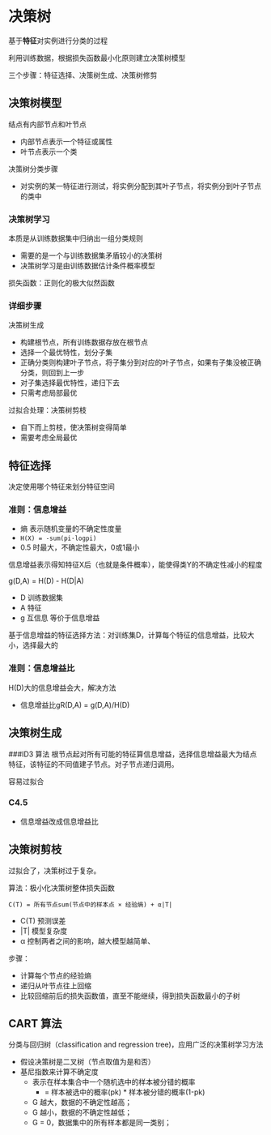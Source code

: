 # 决策树
基于**特征**对实例进行分类的过程

利用训练数据，根据损失函数最小化原则建立决策树模型

三个步骤：特征选择、决策树生成、决策树修剪

## 决策树模型
结点有内部节点和叶节点
- 内部节点表示一个特征或属性
- 叶节点表示一个类

决策树分类步骤
- 对实例的某一特征进行测试，将实例分配到其叶子节点，将实例分到叶子节点的类中

### 决策树学习
本质是从训练数据集中归纳出一组分类规则
- 需要的是一个与训练数据集矛盾较小的决策树
- 决策树学习是由训练数据估计条件概率模型

损失函数：正则化的极大似然函数

### 详细步骤
决策树生成
- 构建根节点，所有训练数据存放在根节点
- 选择一个最优特性，划分子集
- 正确分类则构建叶子节点，将子集分到对应的叶子节点，如果有子集没被正确分类，则回到上一步
- 对子集选择最优特性，递归下去
- 只需考虑局部最优

过拟合处理：决策树剪枝
- 自下而上剪枝，使决策树变得简单
- 需要考虑全局最优

## 特征选择
决定使用哪个特征来划分特征空间

### 准则：信息增益
- 熵 表示随机变量的不确定性度量
- `H(X) = -sum(pi·logpi)`
- 0.5 时最大，不确定性最大，0或1最小

信息增益表示得知特征X后（也就是条件概率），能使得类Y的不确定性减小的程度

g(D,A) = H(D) - H(D|A)
- D 训练数据集
- A 特征
- g 互信息 等价于信息增益

基于信息增益的特征选择方法：对训练集D，计算每个特征的信息增益，比较大小，选择最大的

### 准则：信息增益比
H(D)大的信息增益会大，解决方法
- 信息增益比gR(D,A) = g(D,A)/H(D)

## 决策树生成

###ID3 算法
根节点起对所有可能的特征算信息增益，选择信息增益最大为结点特征，该特征的不同值建子节点。对子节点递归调用。

容易过拟合  

### C4.5
- 信息增益改成信息增益比

## 决策树剪枝
过拟合了，决策树过于复杂。

算法：极小化决策树整体损失函数

`C(T) = 所有节点sum(节点中的样本点 × 经验熵) + α|T|`
- C(T) 预测误差
- |T| 模型复杂度
- α 控制两者之间的影响，越大模型越简单、

步骤：
- 计算每个节点的经验熵
- 递归从叶节点往上回缩
- 比较回缩前后的损失函数值，直至不能继续，得到损失函数最小的子树

## CART 算法
分类与回归树（classification and regression tree)，应用广泛的决策树学习方法
- 假设决策树是二叉树（节点取值为是和否）
- 基尼指数来计算不确定度
  - 表示在样本集合中一个随机选中的样本被分错的概率
    - = 样本被选中的概率(pk) * 样本被分错的概率(1-pk)
  - G 越大，数据的不确定性越高；
  - G 越小，数据的不确定性越低；
  - G = 0，数据集中的所有样本都是同一类别；



 